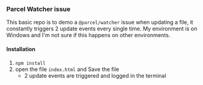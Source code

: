 ### Parcel Watcher issue
This basic repo is to demo a `@parcel/watcher` issue when updating a file, it constantly triggers 2 update events every single time. My environment is on Windows and I'm not sure if this happens on other environments.

#### Installation
1. `npm install`
2. open the file `index.html` and Save the file
   - 2 update events are triggered and logged in the terminal